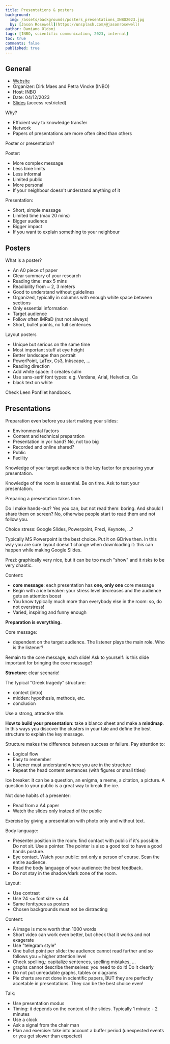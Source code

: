 ```yaml
---
title: Presentations & posters
background:
  img: /assets/backgrounds/posters_presentations_INBO2023.jpg
  by: [Jason Rosewell](https://unsplash.com/@jasonrosewell)
author: Damiano Oldoni
tags: [INBO, scientific communication, 2023, internal]
toc: true
comments: false
published: true
---
```


## General

- [Website]()
- Organizer: Dirk Maes and Petra Vincke (INBO)
- Host: INBO
- Date: 04/12/2023
- [Slides](https://docs.google.com/presentation/d/1vk_sOgpG_STptnIHcxv2oA8Dav_yIoE7/edit?usp=drive_link&ouid=109004011205942623101&rtpof=true&sd=true) (access restricted)


Why? 

- Efficient way to knowledge transfer
- Network
- Papers of presentations are more often cited than others

Poster or presentation?

Poster: 

- More complex message
- Less time limits
- Less informal
- Limited public
- More personal
- If your neighbour doesn't understand anything of it


Presentation:

- Short, simple message
- Limited time (max 20 mins)
- Bigger audience
- Bigger impact
- If you want to explain something to your neighbour


## Posters


What is a poster?

- An A0 piece of paper
- Clear summary of your research
- Reading time: max 5 mins
- Readibility from ~ 2, 3 meters
- Good to understand without guidelines
- Organized, typically in columns with enough white space between sections
- Only essential information
- Target audience
- Follow often IMRaD (nut not always)
- Short, bullet points, no full sentences


Layout posters

- Unique but serious on the same time
- Most important stuff at eye height
- Better landscape than portrait
- PowerPoint, LaTex, Cs3, Inkscape, ...
- Reading direction 
- Add white space: it creates calm
- Use sans-serif font types: e.g. Verdana, Arial, Helvetica, Ca
- black text on white
 

Check Leen Ponfliet handbook.


## Presentations

Preparation even before you start making your slides:

- Environmental factors
- Content and technical preparation
- Presentation in yor hand? No, not too big 
- Recorded and online shared?
- Public
- Facility

Knowledge of your target audience is the key factor for preparing your presentation.

Knowledge of the room is essential. Be on time. Ask to test your presentation.

Preparing a presentation takes time.

Do I make hands-out? Yes you can, but not read them: boring. And should I share them on screen? No, otherwise people start to read them and not follow you.

Choice stress: Google Slides, Powerpoint, Prezi, Keynote, ...?

Typically MS Powerpoint is the best choice. Put it on GDrive then. In this way you are sure layout doesn't change when downloading it: this can happen while making Google Slides.

Prezi: graphically very nice, but it can be too much "show" and it risks to be very chaotic.

Content:

- **core message**: each presentation has **one, only one** core message
- Begin with a ice breaker: your stress level decreases and the audience gets an attention boost
- You know typically much more than everybody else in the room: so, do not overstress!
- Varied, inspiring and funny enough


**Preparation is everything.**

Core message:

- dependent on the target audience. The listener plays the main role. Who is the listener?

Remain to the core message, each slide! Ask to yourself: is this slide important for bringing the core message?

**Structure**: clear scenario!

The typical "Greek tragedy" structure:

- context (intro)
- midden: hypothesis, methods, etc.
- conclusion

Use a strong, attractive title.

**How to build your presentation**: take a blanco sheet and make a **mindmap**. In this ways you discover the clusters in your tale and define the best structure to explain the key message.

Structure makes the difference between success or failure. Pay attention to:

- Logical flow
- Easy to remember
- Listener must understand where you are in the structure
- Repeat the head content sentences (with figures or small titles)

Ice breaker: it can be a question, an enigma, a meme, a citation, a picture. A question to your public is a great way to break the ice.

Not done habits of a presenter:

- Read from a A4 paper
- Watch the slides only instead of the public

Exercise by giving a presentation with photo only and without text.

Body language:

- Presenter position in the room: find contact with public if it's possible. Do not sit. Use a pointer. The pointer is also a good tool to have a good hands posture.
- Eye contact. Watch your public: ont only a person of course. Scan the entire audience.
- Read the body language of your audience: the best feedback.
- Do not stay in the shadow/dark zone of the room.


Layout:

- Use contrast 
- Use 24 <= font size <= 44
- Same fonttypes as posters
- Chosen backgrounds must not be distracting

Content:

- A image is more worth than 1000 words
- Short video can work even better, but check that it works and not exagerate
- Use "telegram style"
- One bullet point per slide: the audience cannot read further and so follows you = higher attention level
- Check spelling,: capitalize sentences, spelling mistakes, ...
- graphs cannot describe themselves: you need to do it! Do it clearly
- Do not put unreadable graphs, tables or diagrams
- Pie charts are not done in scientific papers, BUT they are perfectly accetable in presentations. They can be the best choice even!


Talk:

- Use presentation modus
- Timing: it depends on the content of the slides. Typically 1 minute - 2 minutes
- Use a clock
- Ask a signal from the chair man
- Plan and exercise: take into account a buffer period (unexpected events or you get slower than expected)